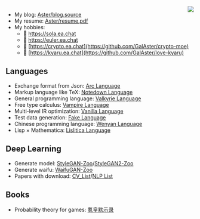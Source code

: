 <img align="right" src="https://aster-readme.vercel.app/api/top-langs/?username=galaster&exclude_lang=html+javascript+arc+css" />

- My blog: [Aster/blog.source](https://github.com/GalAster/blog.source/tree/master)
- My resume: [Aster/resume.pdf]()
- My hobbies:
  - 🎼 https://sola.ea.chat
  - 🚀 https://euler.ea.chat
  - 🔮 [https://crypto.ea.chat](https://github.com/GalAster/crypto-moe)
  - 🎀 [https://kyaru.ea.chat](https://github.com/GalAster/love-kyaru)

## Languages

- Exchange format from Json: [Arc Language](https://arc-lang.netlify.app)
- Markup language like TeX: [Notedown Language](https://notedown-language.netlify.app/cn/basic)
- General programming language: [Valkyrie Language](https://valkyrie-language.netlify.app/cn/basic/#literal)
- Free type calculus: [Vampire Language]()
- Multi-level IR optimization: [Vanilla Language]()
- Test data generation: [Fake Language]()
- Chinese programming language: [Wenyan Language](https://wenyan.netlify.app/basic)
- Lisp × Mathematica: [Lislitica Language](https://github.com/nyar-lang/Lislitica)


## Deep Learning

- Generate model: [StyleGAN-Zoo](https://github.com/GalAster/StyleGAN-Zoo)/[StyleGAN2-Zoo]()
- Generate waifu: [WaifuGAN-Zoo]()
- Papers with download: [CV_List](https://github.com/GalAster/CV_List)/[NLP List]()

## Books


- Probability theory for games: [氪皇默示录](https://github.com/GalAster/Tales-of-Kejin)



